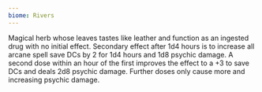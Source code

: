 ```yaml
---
biome: Rivers
---
```

Magical herb whose leaves tastes like leather and function as an ingested drug with no initial effect. Secondary effect after 1d4 hours is to increase all arcane spell save DCs by 2 for 1d4 hours and 1d8 psychic damage. A second dose within an hour of the first improves the effect to a +3 to save DCs and deals 2d8 psychic damage. Further doses only cause more and increasing psychic damage. 

